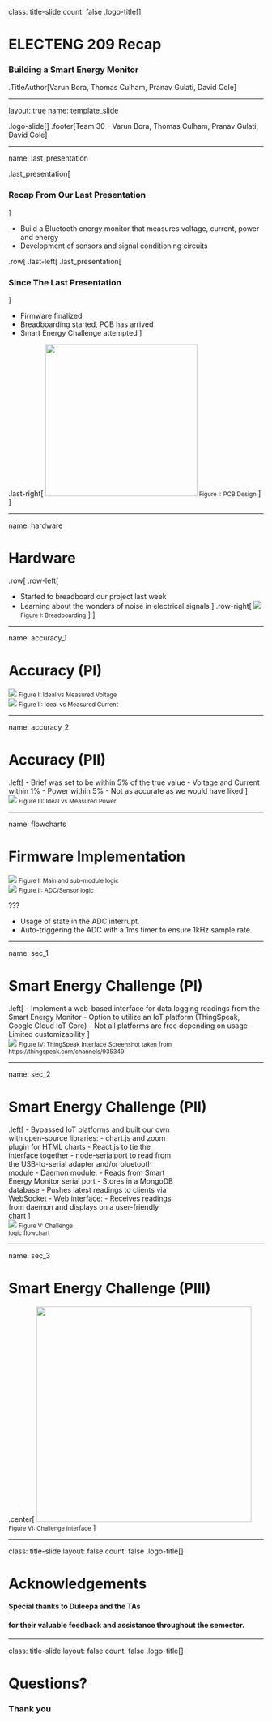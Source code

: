 class: title-slide
count: false
.logo-title[]

# ELECTENG 209 Recap
### Building a Smart Energy Monitor

.TitleAuthor[Varun Bora, Thomas Culham, Pranav Gulati, David Cole]

---

layout: true
name: template_slide

.logo-slide[]
.footer[Team 30 - Varun Bora, Thomas Culham, Pranav Gulati, David Cole]

---
name: last_presentation

.last_presentation[
### Recap From Our Last Presentation
]

- Build a Bluetooth energy monitor that measures voltage, current, power and energy
- Development of sensors and signal conditioning circuits

.row[
.last-left[
.last_presentation[
### Since The Last Presentation
]
- Firmware finalized
- Breadboarding started, PCB has arrived
- Smart Energy Challenge attempted
]

.last-right[
  <img src="img/hardware/pcb.jpg" height="300" class="pcb-expand">
  <small>Figure I: PCB Design</small>
]
]

---
name: hardware

# Hardware

.row[
.row-left[
- Started to breadboard our project last week
- Learning about the wonders of noise in electrical signals
]
.row-right[
  <img src="img/hardware/breadboard.jpg">
  <small>Figure I: Breadboarding</small>
]
]

---
name: accuracy_1

# Accuracy (PI)

<div class="row">
  <div class="row-left">
    <img src="img/accuracy/voltage.png">
    <small>Figure I: Ideal vs Measured Voltage</small>
  </div>
  <div class="row-right">
    <img src="img/accuracy/current.png">
    <small>Figure II: Ideal vs Measured Current</small>
  </div>
</div>

---
name: accuracy_2

# Accuracy (PII)

<div class="row">
  <div class="row-left">
.left[
- Brief was set to be within 5% of the true value
- Voltage and Current within 1%
- Power within 5%
  - Not as accurate as we would have liked
]
  </div>
  <div class="row-right">
      <img src="img/accuracy/power.png">
      <small>Figure III: Ideal vs Measured Power</small>
  </div>
</div>

---
name: flowcharts

# Firmware Implementation

<div class="row">
  <div class="row-left">
    <img src="img/firmware/main.png" class="leftzoom">
    <small>Figure I: Main and sub-module logic</small>
  </div>
  <div class="row-right">
    <img src="img/firmware/adc.png" class="rightzoom">
    <small>Figure II: ADC/Sensor logic</small>
  </div>
</div>

???
- Usage of state in the ADC interrupt.
- Auto-triggering the ADC with a 1ms timer to ensure 1kHz sample rate.

---
name: sec_1

# Smart Energy Challenge (PI)

<div class="row">
  <div class="row-left">
.left[
- Implement a web-based interface for data logging readings from the Smart Energy Monitor
- Option to utilize an IoT platform (ThingSpeak, Google Cloud IoT Core)
  - Not all platforms are free depending on usage
  - Limited customizability
]
  </div>
  <div class="row-right">
    <img src="img/challenge/thingspeak.png">
    <small>Figure IV: ThingSpeak Interface</small>
    <small>Screenshot taken from https://thingspeak.com/channels/935349</small>
  </div>
</div>

---
name: sec_2

# Smart Energy Challenge (PII)

<div class="row">
  <div class="row-left"style="width: 65%">
.left[
- Bypassed IoT platforms and built our own with open-source libraries:
  - chart.js and zoom plugin for HTML charts
  - React.js to tie the interface together
  - node-serialport to read from the USB-to-serial adapter and/or bluetooth module
- Daemon module:
  - Reads from Smart Energy Monitor serial port
  - Stores in a MongoDB database
  - Pushes latest readings to clients via WebSocket
- Web interface:
  - Receives readings from daemon and displays on a user-friendly chart
]
  </div>
  <div class="row-right" style="width: 30%">
    <img src="img/challenge/flowchart.png" style="height: auto; width: auto;">
    <small>Figure V: Challenge logic flowchart</small>
  </div>
</div>

---
name: sec_3

# Smart Energy Challenge (PIII)

.center[
  <img src="img/challenge/interface.png" height="425">
  <small>Figure VI: Challenge interface</small>
]

---

class: title-slide
layout: false
count: false
.logo-title[]

# Acknowledgements
#### Special thanks to Duleepa and the TAs
#### for their valuable feedback and assistance throughout the semester.

---

class: title-slide
layout: false
count: false
.logo-title[]

# Questions?
### Thank you
